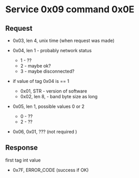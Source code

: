 # Service 0x09 command 0x0E

## Request 

* 0x03, len 4, unix time (when request was made) 
* 0x04, len 1 - probably network status
    - 1 - ??
    - 2 - maybe ok?
    - 3 - maybe disconnected?
* if value of tag 0x04 is == 1
    - 0x01, STR - version of software
    - 0x02, len 8, - band byte size as long

* 0x05, len 1, possible values 0 or 2
    - 0 - ??
    - 2 - ??
* 0x06, 0x01, ??? (not required )

## Response

first tag int value 

* 0x7F, ERROR_CODE (success if OK)

